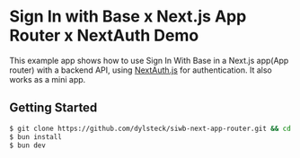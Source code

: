 # Sign In with Base x Next.js App Router x NextAuth Demo

This example app shows how to use Sign In With Base in a Next.js app(App router) with a backend API, using [NextAuth.js](https://next-auth.js.org/) for authentication. It also works as a mini app.

## Getting Started

```sh
$ git clone https://github.com/dylsteck/siwb-next-app-router.git && cd siwb-next-app-router
$ bun install
$ bun dev
```
